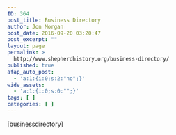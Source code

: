 ```yaml
---
ID: 364
post_title: Business Directory
author: Jon Morgan
post_date: 2016-09-20 03:20:47
post_excerpt: ""
layout: page
permalink: >
  http://www.shepherdhistory.org/business-directory/
published: true
afap_auto_post:
  - 'a:1:{i:0;s:2:"no";}'
wide_assets:
  - 'a:1:{i:0;s:0:"";}'
tags: [ ]
categories: [ ]
---
```

[businessdirectory]
